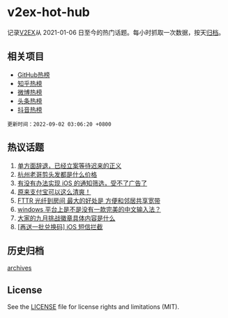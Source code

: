 # v2ex-hot-hub

 记录[V2EX](https://www.v2ex.com/)从 2021-01-06 日至今的热门话题。每小时抓取一次数据，按天[归档](archives)。
 
 ## 相关项目

- [GitHub热榜](https://github.com/lonnyzhang423/github-hot-hub)
- [知乎热榜](https://github.com/lonnyzhang423/zhihu-hot-hub)
- [微博热榜](https://github.com/lonnyzhang423/weibo-hot-hub)
- [头条热榜](https://github.com/lonnyzhang423/toutiao-hot-hub)
- [抖音热榜](https://github.com/lonnyzhang423/douyin-hot-hub)


 `更新时间：2022-09-02 03:06:20 +0800`

## 热议话题

1. [单方面辞退，已经立案等待迟来的正义](https://www.v2ex.com/t/876946)
1. [杭州老哥剪头发都是什么价格](https://www.v2ex.com/t/876979)
1. [有没有办法实现 iOS 的通知筛选，受不了广告了](https://www.v2ex.com/t/876883)
1. [原来支付宝可以这么清爽！](https://www.v2ex.com/t/876963)
1. [FTTR 光纤到房间 最大的好处是 方便和邻居共享宽带](https://www.v2ex.com/t/876955)
1. [windows 平台上是不是没有一款完美的中文输入法？](https://www.v2ex.com/t/877063)
1. [大家的九月挑战徽章具体内容是什么](https://www.v2ex.com/t/876875)
1. [[再送一批兑换码] iOS 短信拦截](https://www.v2ex.com/t/876876)

## 历史归档

[archives](archives)

## License

See the [LICENSE](LICENSE) file for license rights and limitations (MIT).
